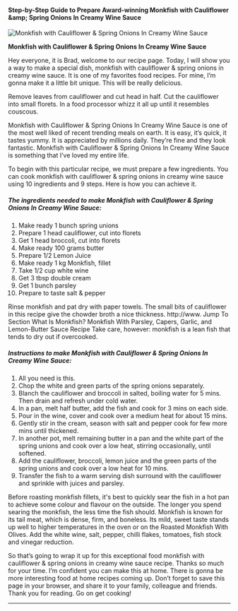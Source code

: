             

#### Step-by-Step Guide to Prepare Award-winning Monkfish with Cauliflower &amp;amp; Spring Onions In Creamy Wine Sauce

![Monkfish with Cauliflower &amp; Spring Onions In Creamy Wine Sauce](https://img-global.cpcdn.com/recipes/5404549496438784/751x532cq70/monkfish-with-cauliflower-spring-onions-in-creamy-wine-sauce-recipe-main-photo.jpg)

**Monkfish with Cauliflower &amp; Spring Onions In Creamy Wine Sauce**

Hey everyone, it is Brad, welcome to our recipe page. Today, I will show you a way to make a special dish, monkfish with cauliflower & spring onions in creamy wine sauce. It is one of my favorites food recipes. For mine, I’m gonna make it a little bit unique. This will be really delicious.

Remove leaves from cauliflower and cut head in half. Cut the cauliflower into small florets. In a food processor whizz it all up until it resembles couscous.

Monkfish with Cauliflower & Spring Onions In Creamy Wine Sauce is one of the most well liked of recent trending meals on earth. It is easy, it’s quick, it tastes yummy. It is appreciated by millions daily. They’re fine and they look fantastic. Monkfish with Cauliflower & Spring Onions In Creamy Wine Sauce is something that I’ve loved my entire life.

To begin with this particular recipe, we must prepare a few ingredients. You can cook monkfish with cauliflower & spring onions in creamy wine sauce using 10 ingredients and 9 steps. Here is how you can achieve it.

##### The ingredients needed to make Monkfish with Cauliflower & Spring Onions In Creamy Wine Sauce:

1.  Make ready 1 bunch spring unions
2.  Prepare 1 head cauliflower, cut into florets
3.  Get 1 head broccoli, cut into florets
4.  Make ready 100 grams butter
5.  Prepare 1/2 Lemon Juice
6.  Make ready 1 kg Monkfish, fillet
7.  Take 1/2 cup white wine
8.  Get 3 tbsp double cream
9.  Get 1 bunch parsley
10.  Prepare to taste salt & pepper

Rinse monkfish and pat dry with paper towels. The small bits of cauliflower in this recipe give the chowder broth a nice thickness. http://www. Jump To Section What Is Monkfish? Monkfish With Parsley, Capers, Garlic, and Lemon-Butter Sauce Recipe Take care, however: monkfish is a lean fish that tends to dry out if overcooked.

##### Instructions to make Monkfish with Cauliflower & Spring Onions In Creamy Wine Sauce:

1.  All you need is this.
2.  Chop the white and green parts of the spring onions separately.
3.  Blanch the cauliflower and broccoli in salted, boiling water for 5 mins. Then drain and refresh under cold water.
4.  In a pan, melt half butter, add the fish and cook for 3 mins on each side.
5.  Pour in the wine, cover and cook over a medium heat for about 15 mins.
6.  Gently stir in the cream, season with salt and pepper cook for few more mins until thickened.
7.  In another pot, melt remaining butter in a pan and the white part of the spring unions and cook over a low heat, stirring occasionally, until softened.
8.  Add the cauliflower, broccoli, lemon juice and the green parts of the spring unions and cook over a low heat for 10 mins.
9.  Transfer the fish to a warm serving dish surround with the cauliflower and sprinkle with juices and parsley.

Before roasting monkfish fillets, it's best to quickly sear the fish in a hot pan to achieve some colour and flavour on the outside. The longer you spend searing the monkfish, the less time the fish should. Monkfish is known for its tail meat, which is dense, firm, and boneless. Its mild, sweet taste stands up well to higher temperatures in the oven or on the Roasted Monkfish With Olives. Add the white wine, salt, pepper, chilli flakes, tomatoes, fish stock and vinegar reduction.

So that’s going to wrap it up for this exceptional food monkfish with cauliflower & spring onions in creamy wine sauce recipe. Thanks so much for your time. I’m confident you can make this at home. There is gonna be more interesting food at home recipes coming up. Don’t forget to save this page in your browser, and share it to your family, colleague and friends. Thank you for reading. Go on get cooking!

* * *